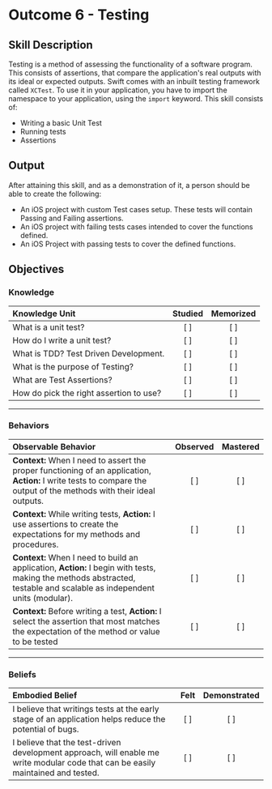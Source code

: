 # Outcome 6 - Testing
## Skill Description

Testing is a method of assessing the functionality of a software program. This consists of assertions, that compare the application's real outputs with its ideal or expected outputs. Swift comes with an inbuilt testing framework called `XCTest`. To use it in your application, you have to import the namespace to your application, using the `import` keyword. This skill consists of:

- Writing a basic Unit Test
- Running tests
- Assertions

## Output

After attaining this skill, and as a demonstration of it, a person should be able to create the following:

- An iOS project with custom Test cases setup. These tests will contain Passing and Failing assertions.
- An iOS project with failing tests cases intended to cover the functions defined.
- An iOS Project with passing tests to cover the defined functions.

## Objectives
### Knowledge

| Knowledge Unit   |      Studied      | Memorized |
|:-------------|:------------------:|:--------:|
| What is a unit test? | [ ] | [ ] |
| How do I write a unit test? | [ ] |  [ ] |
| What is TDD? Test Driven Development. | [ ] | [ ] |
| What is the purpose of Testing? | [ ] | [ ] |
| What are Test Assertions? | [ ] | [ ] |
| How do pick the right assertion to use? | [ ] | [ ] |

-------

### Behaviors

| Observable Behavior   |      Observed      | Mastered |
|:-------------|:------------------:|:--------:|
| **Context:** When I need to assert the proper functioning of an application, **Action:** I write tests to compare the output of the methods with their ideal outputs. | [ ] | [ ] |
| **Context:** While writing tests, **Action:** I use assertions to create the expectations for my methods and procedures. | [ ] | [ ] |
| **Context:** When I need to build an application, **Action:**  I begin with tests, making the methods abstracted, testable and scalable as independent units (modular). | [ ] | [ ] |
| **Context:** Before writing  a test, **Action:** I select the assertion that most matches the expectation of the method or value to be tested | [ ] | [ ] |

-------

### Beliefs

| Embodied Belief   |      Felt      | Demonstrated |
|:-------------|:------------------:|:--------:|
| I believe that writings tests at the early stage of an application helps reduce the potential of bugs. | [ ] | [ ] |
| I believe that the test-driven development approach, will enable me write modular code that can be easily maintained and tested. | [ ] | [ ] |
